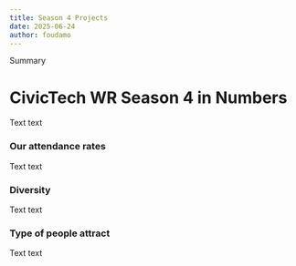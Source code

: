 ```yaml
---
title: Season 4 Projects
date: 2025-06-24
author: foudamo
---
```

Summary 

<!-- more -->

# CivicTech WR Season 4 in Numbers 
Text text 

### Our attendance rates 
Text text 

### Diversity 
Text text 

### Type of people attract 
Text text 
